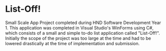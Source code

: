 # List-Off!

Small Scale App Project completed during HND Software Development Year 1. This application was completed in Visual Studio's WinForms using C#, which consists of a small and simple to-do list application called "List-Off!". Initially the scope of the project was too large at the time and had to be lowered drastically at the time of implementation and submission.
